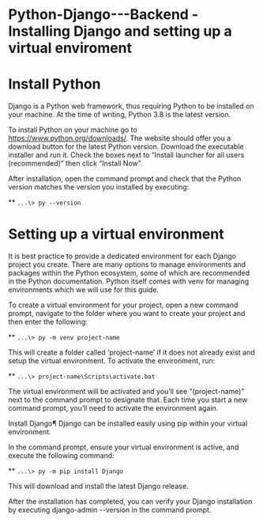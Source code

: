 # Python-Django---Backend - Installing Django and setting up a virtual enviroment

# Install Python
Django is a Python web framework, thus requiring Python to be installed on your machine. At the time of writing, Python 3.8 is the latest version.

To install Python on your machine go to https://www.python.org/downloads/. The website should offer you a download button for the latest Python version. Download the executable installer and run it. Check the boxes next to “Install launcher for all users (recommended)” then click “Install Now”.

After installation, open the command prompt and check that the Python version matches the version you installed by executing:

** ```...\> py --version```

# Setting up a virtual environment 
It is best practice to provide a dedicated environment for each Django project you create. There are many options to manage environments and packages within the Python ecosystem, some of which are recommended in the Python documentation. Python itself comes with venv for managing environments which we will use for this guide.

To create a virtual environment for your project, open a new command prompt, navigate to the folder where you want to create your project and then enter the following:

** ```...\> py -m venv project-name```

This will create a folder called ‘project-name’ if it does not already exist and setup the virtual environment. To activate the environment, run:

** ```...\> project-name\Scripts\activate.bat```

The virtual environment will be activated and you’ll see “(project-name)” next to the command prompt to designate that. Each time you start a new command prompt, you’ll need to activate the environment again.

Install Django¶
Django can be installed easily using pip within your virtual environment.

In the command prompt, ensure your virtual environment is active, and execute the following command:

** ```...\> py -m pip install Django```

This will download and install the latest Django release.

After the installation has completed, you can verify your Django installation by executing django-admin --version in the command prompt.

